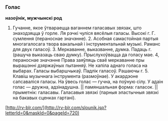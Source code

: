 ### Голас
**назоўнік, мужчынскі род**

1. Гучанне, якое ўтвараецца ваганнем галасавых звязак, што знаходзяцца ў горле. Ля рэчкі чуліся вясёлыя галасы. Высокі г. Г. сумлення (пераноснае значэнне). 2. Асобная самастойная партыя многагалосага твора вакальнай і інструментальнай музыкі. Раманс для двух галасоў. 3. Меркаванне, выказванне, думка. Падаць г. (рашуча выказаць сваю думку). Прыслухоўвацца да голасу мае. 4, пераноснае значэнне Права заяўляць сваё меркаванне пры вырашэнні дзяржаўных пытанняў. Не хапіла аднаго голаса на выбарах. Галасы выбаршчыкаў. Падлік галасоў. Рашаючы г. 5. Клавіш музычнага інструмента (размоўнае). У акардэоне сапсаваліся галасы. На ўвесь голас — гучна, на поўную сілу. У адаін голас — дружна, адзінадушна. || памяншальная форма: галасок. || прыметнік: галасавы. Галасавыя звязкі (парныя эластычныя звязкі на бакавых сценках гартані).

<a rel="author">[http://rv-blr.com/](http://rv-blr.com/slounik.jsp?letterId=0&maskId=0&pageId=720)</a>
